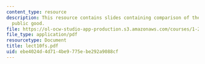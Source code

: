 ```yaml
---
content_type: resource
description: This resource contains slides containing comparison of the bakery versus
  public good.
file: https://ol-ocw-studio-app-production.s3.amazonaws.com/courses/1-259j-transit-management-fall-2006/ebe4024d4d714be9775ebe292a9088cf_lect10fs.pdf
file_type: application/pdf
resourcetype: Document
title: lect10fs.pdf
uid: ebe4024d-4d71-4be9-775e-be292a9088cf
---
```

